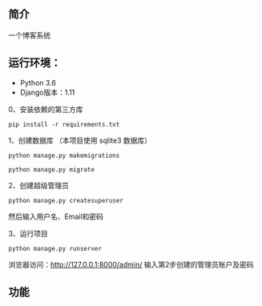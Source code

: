 
## 简介

一个博客系统


## 运行环境：

- Python 3.6
- Django版本：1.11


 0、安装依赖的第三方库
```
pip install -r requirements.txt
```

 1、创建数据库
（本项目使用 sqlite3 数据库）
```
python manage.py makemigrations

python manage.py migrate
```

 2、创建超级管理员
```
python manage.py createsuperuser
```
然后输入用户名、Email和密码

 3、运行项目
```
python manage.py runserver
```
浏览器访问：http://127.0.0.1:8000/admin/
输入第2步创建的管理员账户及密码



## 功能
